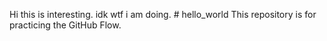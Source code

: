 Hi this is interesting. idk wtf i am doing. # hello_world
This repository is for practicing the GitHub Flow.
